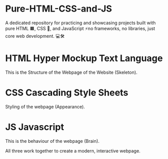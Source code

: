 # Pure-HTML-CSS-and-JS
 A dedicated repository for practicing and showcasing projects built with pure HTML 🟧, CSS 🎨, and JavaScript ⚡no frameworks, no libraries, just core web development. 💻🛠️

# HTML Hyper Mockup Text Language
This is the Structure of the Webpage of the Website (Skeleton).

# CSS Cascading Style Sheets
Styling of the webpage (Appearance).

# JS Javascript
This is the behaviour of the webpage (Brain). 

<!---:NB IMPORTANT--->
All three work together to create a modern, interactive webpage.